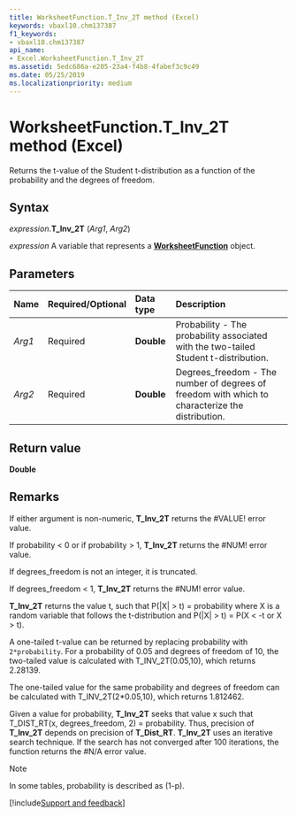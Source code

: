 ```yaml
---
title: WorksheetFunction.T_Inv_2T method (Excel)
keywords: vbaxl10.chm137387
f1_keywords:
- vbaxl10.chm137387
api_name:
- Excel.WorksheetFunction.T_Inv_2T
ms.assetid: 5edc686a-e205-23a4-f4b8-4fabef3c9c49
ms.date: 05/25/2019
ms.localizationpriority: medium
---
```



# WorksheetFunction.T_Inv_2T method (Excel)

Returns the t-value of the Student t-distribution as a function of the probability and the degrees of freedom.


## Syntax

_expression_.**T_Inv_2T** (_Arg1_, _Arg2_)

_expression_ A variable that represents a **[WorksheetFunction](Excel.WorksheetFunction.md)** object.


## Parameters

|Name|Required/Optional|Data type|Description|
|:-----|:-----|:-----|:-----|
| _Arg1_|Required| **Double**|Probability - The probability associated with the two-tailed Student t-distribution.|
| _Arg2_|Required| **Double**|Degrees_freedom - The number of degrees of freedom with which to characterize the distribution.|

## Return value

**Double**


## Remarks

If either argument is non-numeric, **T_Inv_2T** returns the #VALUE! error value.
    
If probability < 0 or if probability > 1, **T_Inv_2T** returns the #NUM! error value.
    
If degrees_freedom is not an integer, it is truncated.
    
If degrees_freedom < 1, **T_Inv_2T** returns the #NUM! error value.
    
**T_Inv_2T** returns the value t, such that P(|X| > t) = probability where X is a random variable that follows the t-distribution and P(|X| > t) = P(X < -t or X > t).
    
A one-tailed t-value can be returned by replacing probability with `2*probability`. For a probability of 0.05 and degrees of freedom of 10, the two-tailed value is calculated with T_INV_2T(0.05,10), which returns 2.28139. 

The one-tailed value for the same probability and degrees of freedom can be calculated with T_INV_2T(2*0.05,10), which returns 1.812462. 

Given a value for probability, **T_Inv_2T** seeks that value x such that T_DIST_RT(x, degrees_freedom, 2) = probability. Thus, precision of **T_Inv_2T** depends on precision of **T_Dist_RT**. **T_Inv_2T** uses an iterative search technique. If the search has not converged after 100 iterations, the function returns the #N/A error value. 
    
> [!NOTE] 
> In some tables, probability is described as (1-p).



[!include[Support and feedback](~/includes/feedback-boilerplate.md)]